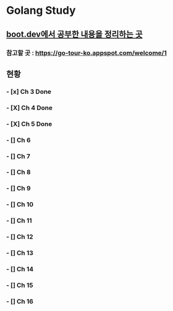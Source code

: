 # Golang Study

## [boot.dev에서 공부한 내용을 정리하는 곳](https://boot.dev)
### 참고할 곳 : https://go-tour-ko.appspot.com/welcome/1

## 현황
### - [x] Ch 3 Done
### - [X] Ch 4 Done
### - [X] Ch 5 Done
### - [] Ch 6
### - [] Ch 7
### - [] Ch 8
### - [] Ch 9
### - [] Ch 10
### - [] Ch 11
### - [] Ch 12
### - [] Ch 13
### - [] Ch 14
### - [] Ch 15
### - [] Ch 16